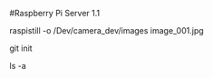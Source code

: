 #Raspberry Pi Server 1.1

raspistill -o /Dev/camera_dev/images image_001.jpg

git init

ls -a

















 
